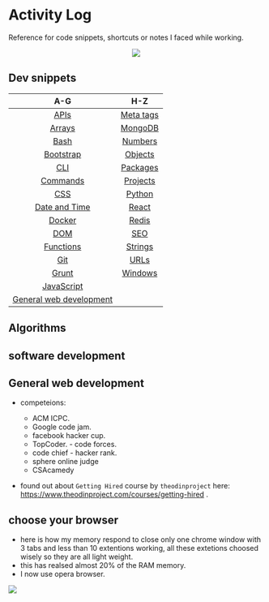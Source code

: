 # Activity Log

Reference for code snippets, shortcuts or notes I faced while working.

<div style="text-align:center; margin:auto; padding:auto;"><img style="margin:auto;" src="https://i.imgur.com/lRrDFLo.png" /></div>

## Dev snippets

|                                              A-G                                              |                                           H-Z                                            |
| :-------------------------------------------------------------------------------------------: | :--------------------------------------------------------------------------------------: |
|     [APIs](https://github.com/ahmad-ali14/Activity-log/blob/master/snippets/API-list.md)      |  [Meta tags](https://github.com/ahmad-ali14/Activity-log/blob/master/snippets/meta.md)   |
|     [Arrays](https://github.com/ahmad-ali14/Activity-log/blob/master/snippets/arrays.md)      |   [MongoDB](https://github.com/ahmad-ali14/Activity-log/blob/master/snippets/mongo.md)   |
|       [Bash](https://github.com/ahmad-ali14/Activity-log/blob/master/snippets/bash.md)        |  [Numbers](https://github.com/ahmad-ali14/Activity-log/blob/master/snippets/numbers.md)  |
|  [Bootstrap](https://github.com/ahmad-ali14/Activity-log/blob/master/snippets/bootstrap.md)   |  [Objects](https://github.com/ahmad-ali14/Activity-log/blob/master/snippets/objects.md)  |
|        [CLI](https://github.com/ahmad-ali14/Activity-log/blob/master/snippets/cli.md)         | [Packages](https://github.com/ahmad-ali14/Activity-log/blob/master/snippets/packages.md) |
|   [Commands](https://github.com/ahmad-ali14/Activity-log/blob/master/snippets/commands.md)    | [Projects](https://github.com/ahmad-ali14/Activity-log/blob/master/snippets/projects.md) |
|        [CSS](https://github.com/ahmad-ali14/Activity-log/blob/master/snippets/css.md)         |   [Python](https://github.com/ahmad-ali14/Activity-log/blob/master/snippets/python.md)   |
| [Date and Time](https://github.com/ahmad-ali14/Activity-log/blob/master/snippets/dateTime.md) |    [React](https://github.com/ahmad-ali14/Activity-log/blob/master/snippets/react.md)    |
|     [Docker](https://github.com/ahmad-ali14/Activity-log/blob/master/snippets/docker.md)      |    [Redis](https://github.com/ahmad-ali14/Activity-log/blob/master/snippets/redis.md)    |
|        [DOM](https://github.com/ahmad-ali14/Activity-log/blob/master/snippets/dom.md)         |      [SEO](https://github.com/ahmad-ali14/Activity-log/blob/master/snippets/seo.md)      |
|  [Functions](https://github.com/ahmad-ali14/Activity-log/blob/master/snippets/functions.md)   |  [Strings](https://github.com/ahmad-ali14/Activity-log/blob/master/snippets/strings.md)  |
|        [Git](https://github.com/ahmad-ali14/Activity-log/blob/master/snippets/git.md)         |     [URLs](https://github.com/ahmad-ali14/Activity-log/blob/master/snippets/urls.md)     |
|      [Grunt](https://github.com/ahmad-ali14/Activity-log/blob/master/snippets/grunt.md)       |  [Windows](https://github.com/ahmad-ali14/Activity-log/blob/master/snippets/windows.md)  |
|  [JavaScript](https://github.com/ahmad-ali14/Activity-log/blob/master/snippets/generalJs.md)  |                                                                                          |
|                      [General web development](#general-web-development)                      |                                                                                          |

## Algorithms

## software development

## General web development

- competeions:

  - ACM ICPC.
  - Google code jam.
  - facebook hacker cup.
  - TopCoder. - code forces.
  - code chief - hacker rank.
  - sphere online judge
  - CSAcamedy

- found out about `Getting Hired` course by `theodinproject` here: <https://www.theodinproject.com/courses/getting-hired> .

## choose your browser

- here is how my memory respond to close only one chrome window with 3 tabs and less than 10 extentions working, all these extetions choosed wisely so they are all light weight.
- this has realsed almost 20% of the RAM memory.
- I now use opera browser.

![](https://i.imgur.com/XUbSPc3.png)
